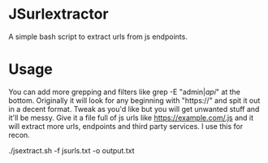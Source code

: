 # JSurlextractor
A simple bash script to extract urls from js endpoints.

# Usage
You can add more grepping and filters like grep -E "admin$|api$" at the bottom.
Originally it will look for any beginning with "https://" and spit it out in a decent format. Tweak as you'd like but you will get unwanted stuff and it'll be messy. 
Give it a file full of js urls like https://example.com/.js and it will extract more urls, endpoints and third party services. I use this for recon.

./jsextract.sh -f jsurls.txt -o output.txt
